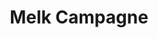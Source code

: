---
title: Melk Campagne 
slug: "milk"
description: De opdracht hield in dat er een campagne
             moest gebouwd worden rond een Melkmerk.
             Dit merk moesten we vanaf nul
             opbouwen met bijbehorende huisstijl en
             campagne-elementen.
type: "intern"
members:
    - name: "Shauny Eloot"
      direction: "Cross-Media Ontwerp"
      subdirection: "Photo Design"
      disk: "3e Schijf"
thumbnail:
    url: "amelli/thumb.png"
    alt: ""
    height: 1
    width: 1
    text-color: "b96528"
    background-color: "b96528"
media:
    - url: "amelli/1_logoevolutie.png"
      type: "image"
    - url: "amelli/2_halfvollogo.png"
      type: "image"
    - url: "amelli/3_halfvolverpakking.png"
      type: "image"
      text: "De bedoeling van de opdracht was dat we verpakkingen zouden maken voor drie verschillende soorten melk:
            vol, halfvol en een speciaal smaakje. Op de bovenstaande afbeelding is de kapvorm en mockup van halfvolle melk
            te zien. Mijn melk zorgt ervoor dat je innerlijke rust terugvindt, daarom zijn zachte kalmerende kleuren gebruikt."
    - url: "amelli/4_applogo.png"
      type: "image"
    - url: "amelli/5_appmockup.png"
      type: "image"
      text: "Er moest ook nog een app ontworpen worden die de melk op een bepaalde manier promoot. Ik koos ervoor een
            app te ontwikkelen waarbij je je mood kan ingeven en die je op resultaat daarvan verschillende suggesties aanbied.
            Hiertoe horen bijvoorbeeld een quote, lied van de dag, tip van de dag, recept van de dag... allemaal
            aangepast aan jouw gemoedstoestand om zo ook meer rust en blijdschap in je dag te brengen."
created: 20/01/2017
order: 2
---